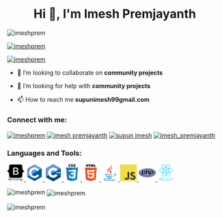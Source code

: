 <h1 align="center">Hi 👋, I'm Imesh Premjayanth </h1>



<p align="left"> <img src="https://komarev.com/ghpvc/?username=imeshprem&label=Profile%20views&color=0e75b6&style=flat" alt="imeshprem" /> </p>

<p align="left"> <a href="https://github.com/ryo-ma/github-profile-trophy"><img src="https://github-profile-trophy.vercel.app/?username=imeshprem" alt="imeshprem" /></a> </p>

<p align="left"> <a href="https://twitter.com/imeshprem" target="blank"><img src="https://img.shields.io/twitter/follow/imeshprem?logo=twitter&style=for-the-badge" alt="imeshprem" /></a> </p>

- 👯 I’m looking to collaborate on **community projects**

- 🤝 I’m looking for help with **community projects**

- 📫 How to reach me **supunimesh99gmail.com**

<h3 align="left">Connect with me:</h3>
<p align="left">
<a href="https://twitter.com/imeshprem" target="blank"><img align="center" src="https://raw.githubusercontent.com/rahuldkjain/github-profile-readme-generator/master/src/images/icons/Social/twitter.svg" alt="imeshprem" height="30" width="40" /></a>
<a href="https://linkedin.com/in/imesh premjayanth" target="blank"><img align="center" src="https://raw.githubusercontent.com/rahuldkjain/github-profile-readme-generator/master/src/images/icons/Social/linked-in-alt.svg" alt="imesh premjayanth" height="30" width="40" /></a>
<a href="https://fb.com/supun imesh" target="blank"><img align="center" src="https://raw.githubusercontent.com/rahuldkjain/github-profile-readme-generator/master/src/images/icons/Social/facebook.svg" alt="supun imesh" height="30" width="40" /></a>
<a href="https://instagram.com/imesh_premjayanth" target="blank"><img align="center" src="https://raw.githubusercontent.com/rahuldkjain/github-profile-readme-generator/master/src/images/icons/Social/instagram.svg" alt="imesh_premjayanth" height="30" width="40" /></a>
</p>

<h3 align="left">Languages and Tools:</h3>
<p align="left"> <a href="https://getbootstrap.com" target="_blank" rel="noreferrer"> <img src="https://raw.githubusercontent.com/devicons/devicon/master/icons/bootstrap/bootstrap-plain-wordmark.svg" alt="bootstrap" width="40" height="40"/> </a> <a href="https://www.cprogramming.com/" target="_blank" rel="noreferrer"> <img src="https://raw.githubusercontent.com/devicons/devicon/master/icons/c/c-original.svg" alt="c" width="40" height="40"/> </a> <a href="https://www.w3schools.com/cpp/" target="_blank" rel="noreferrer"> <img src="https://raw.githubusercontent.com/devicons/devicon/master/icons/cplusplus/cplusplus-original.svg" alt="cplusplus" width="40" height="40"/> </a> <a href="https://www.w3schools.com/css/" target="_blank" rel="noreferrer"> <img src="https://raw.githubusercontent.com/devicons/devicon/master/icons/css3/css3-original-wordmark.svg" alt="css3" width="40" height="40"/> </a> <a href="https://www.w3.org/html/" target="_blank" rel="noreferrer"> <img src="https://raw.githubusercontent.com/devicons/devicon/master/icons/html5/html5-original-wordmark.svg" alt="html5" width="40" height="40"/> </a> <a href="https://www.java.com" target="_blank" rel="noreferrer"> <img src="https://raw.githubusercontent.com/devicons/devicon/master/icons/java/java-original.svg" alt="java" width="40" height="40"/> </a> <a href="https://developer.mozilla.org/en-US/docs/Web/JavaScript" target="_blank" rel="noreferrer"> <img src="https://raw.githubusercontent.com/devicons/devicon/master/icons/javascript/javascript-original.svg" alt="javascript" width="40" height="40"/> </a> <a href="https://www.php.net" target="_blank" rel="noreferrer"> <img src="https://raw.githubusercontent.com/devicons/devicon/master/icons/php/php-original.svg" alt="php" width="40" height="40"/> </a> <a href="https://reactjs.org/" target="_blank" rel="noreferrer"> <img src="https://raw.githubusercontent.com/devicons/devicon/master/icons/react/react-original-wordmark.svg" alt="react" width="40" height="40"/> </a> </p>

<p><img align="left" src="https://github-readme-stats.vercel.app/api/top-langs?username=imeshprem&show_icons=true&locale=en&layout=compact" alt="imeshprem" /></p>

<p>&nbsp;<img align="center" src="https://github-readme-stats.vercel.app/api?username=imeshprem&show_icons=true&locale=en" alt="imeshprem" /></p>

<p><img align="center" src="https://github-readme-streak-stats.herokuapp.com/?user=imeshprem&" alt="imeshprem" /></p>
